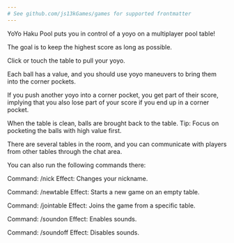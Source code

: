 ```yaml
---
# See github.com/js13kGames/games for supported frontmatter
---
```

YoYo Haku Pool puts you in control of a yoyo on a multiplayer pool table!

The goal is to keep the highest score as long as possible.

Click or touch the table to pull your yoyo.

Each ball has a value, and you should use yoyo maneuvers to bring them into the corner pockets.

If you push another yoyo into a corner pocket, you get part of their score, implying that you also lose part of your score if you end up in a corner pocket.

When the table is clean, balls are brought back to the table. Tip: Focus on pocketing the balls with high value first.

There are several tables in the room, and you can communicate with players from other tables through the chat area.

You can also run the following commands there:

Command: /nick
Effect: Changes your nickname.

Command: /newtable
Effect: Starts a new game on an empty table.

Command: /jointable
Effect: Joins the game from a specific table.

Command: /soundon
Effect: Enables sounds.

Command: /soundoff
Effect: Disables sounds.